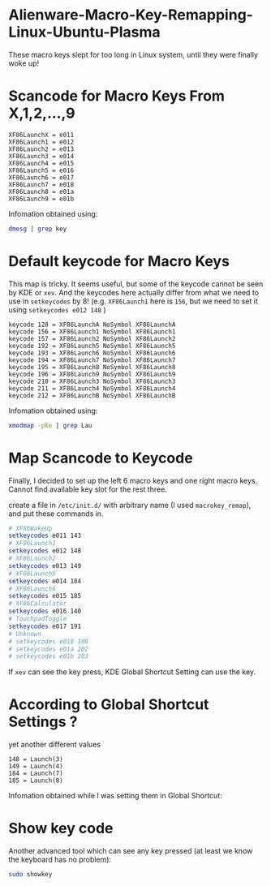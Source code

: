 # Alienware-Macro-Key-Remapping-Linux-Ubuntu-Plasma

These macro keys slept for too long in Linux system, until they were finally woke up!

# Scancode for Macro Keys From X,1,2,...,9

```
XF86LaunchX = e011
XF86Launch1 = e012
XF86Launch2 = e013
XF86Launch3 = e014
XF86Launch4 = e015
XF86Launch5 = e016
XF86Launch6 = e017
XF86Launch7 = e018
XF86Launch8 = e01a
XF86Launch9 = e01b
```

Infomation obtained using:

```bash
dmesg | grep key
```

# Default keycode for Macro Keys

This map is tricky. It seems useful, but some of the keycode cannot be seen by KDE or `xev`. And the keycodes here actually differ from what we need to use in `setkeycodes` by 8! (e.g. `XF86Launch1` here is `156`, but we need to set it using `setkeycodes e012 148` )

```
keycode 128 = XF86LaunchA NoSymbol XF86LaunchA
keycode 156 = XF86Launch1 NoSymbol XF86Launch1
keycode 157 = XF86Launch2 NoSymbol XF86Launch2
keycode 192 = XF86Launch5 NoSymbol XF86Launch5
keycode 193 = XF86Launch6 NoSymbol XF86Launch6
keycode 194 = XF86Launch7 NoSymbol XF86Launch7
keycode 195 = XF86Launch8 NoSymbol XF86Launch8
keycode 196 = XF86Launch9 NoSymbol XF86Launch9
keycode 210 = XF86Launch3 NoSymbol XF86Launch3
keycode 211 = XF86Launch4 NoSymbol XF86Launch4
keycode 212 = XF86LaunchB NoSymbol XF86LaunchB
```

Infomation obtained using:

```bash
xmodmap -pke | grep Lau
```

# Map Scancode to Keycode

Finally, I decided to set up the left 6 macro keys and one right macro keys. Cannot find available key slot for the rest three.

create a file in `/etc/init.d/` with arbitrary name (I used `macrokey_remap`), and put these commands in.

```bash
# XF86WakeUp
setkeycodes e011 143
# XF86Launch1
setkeycodes e012 148
# XF86Launch2
setkeycodes e013 149
# XF86Launch5
setkeycodes e014 184
# XF86Launch6
setkeycodes e015 185
# XF86Calculator
setkeycodes e016 140
# TouchpadToggle
setkeycodes e017 191
# Unknown
# setkeycodes e018 188
# setkeycodes e01a 202
# setkeycodes e01b 203
```

If `xev` can see the key press, KDE Global Shortcut Setting can use the key.

# According to Global Shortcut Settings ?

yet another different values

```
148 = Launch(3)
149 = Launch(4)
184 = Launch(7)
185 = Launch(8)
```

Infomation obtained while I was setting them in Global Shortcut:

# Show key code

Another advanced tool which can see any key pressed (at least we know the keyboard has no problem):

```bash
sudo showkey
```
